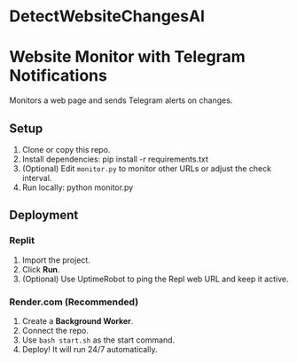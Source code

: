 # DetectWebsiteChangesAI
# Website Monitor with Telegram Notifications

Monitors a web page and sends Telegram alerts on changes.

## Setup

1. Clone or copy this repo.
2. Install dependencies:
pip install -r requirements.txt
3. (Optional) Edit `monitor.py` to monitor other URLs or adjust the check interval.
4. Run locally:
python monitor.py
## Deployment

### Replit
1. Import the project.
2. Click **Run**.
3. (Optional) Use UptimeRobot to ping the Repl web URL and keep it active.

### Render.com (Recommended)
1. Create a **Background Worker**.
2. Connect the repo.
3. Use `bash start.sh` as the start command.
4. Deploy! It will run 24/7 automatically.
